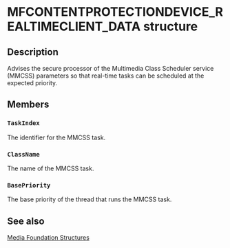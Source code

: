 # MFCONTENTPROTECTIONDEVICE_REALTIMECLIENT_DATA structure

## Description

Advises the secure processor of the Multimedia Class Scheduler service (MMCSS) parameters so that real-time tasks can be scheduled at the expected priority.

## Members

### `TaskIndex`

The identifier for the MMCSS task.

### `ClassName`

The name of the MMCSS task.

### `BasePriority`

The base priority of the thread that runs the MMCSS task.

## See also

[Media Foundation Structures](https://learn.microsoft.com/windows/desktop/medfound/media-foundation-structures)